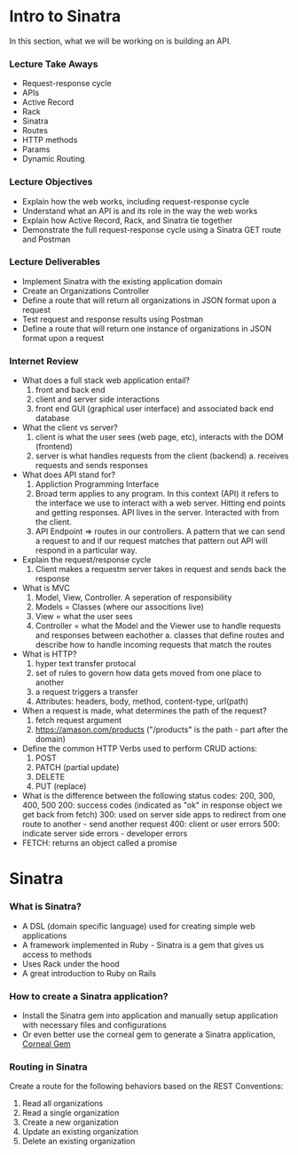 # Intro to Sinatra

In this section, what we will be working on is building an API. 

### Lecture Take Aways

- Request-response cycle
- APIs
- Active Record
- Rack
- Sinatra
- Routes
- HTTP methods
- Params
- Dynamic Routing

### Lecture Objectives

- Explain how the web works, including request-response cycle
- Understand what an API is and its role in the way the web works
- Explain how Active Record, Rack, and Sinatra tie together
- Demonstrate the full request-response cycle using a Sinatra GET route and Postman

### Lecture Deliverables

- Implement Sinatra with the existing application domain 
- Create an Organizations Controller
- Define a route that will return all organizations in JSON format upon a request
- Test request and response results using Postman
- Define a route that will return one instance of organizations in JSON format upon a request

### Internet Review

- What does a full stack web application entail? 
    1. front and back end 
    2. client and server side interactions 
    3. front end GUI (graphical user interface) and associated back end database 
- What the client vs server? 
    1. client is what the user sees (web page, etc), interacts with the DOM (frontend)
    2. server is what handles requests from the client (backend)
        a. receives requests and sends responses
- What does API stand for?
    1. Appliction Programming Interface
    2. Broad term applies to any program. In this context (API) it refers to the interface we use to interact with a web server. Hitting end points and getting responses. API lives in the server. Interacted with from the client.
    3. API Endpoint => routes in our controllers. A pattern that we can send a request to and if our request matches that pattern out API will respond in a particular way. 
- Explain the request/response cycle
    1. Client makes a requestm server takes in request and sends back the response
- What is MVC
    1. Model, View, Controller. A seperation of responsibility
    2. Models = Classes (where our associtions live)
    3. View = what the user sees 
    4. Controller = what the Model and the Viewer use to handle requests and responses between eachother
        a. classes that define routes and describe how to handle incoming requests that match the routes 
- What is HTTP? 
    1. hyper text transfer protocal 
    2. set of rules to govern how data gets moved from one place to another
    3. a request triggers a transfer
    4. Attributes: headers, body, method, content-type, url(path)
- When a request is made, what determines the path of the request? 
    1. fetch request argument
    2. https://amason.com/products ("/products" is the path - part after the domain)
- Define the common HTTP Verbs used to perform CRUD actions:
    1. POST
    2. PATCH (partial update)
    3. DELETE
    4. PUT (replace)
- What is the difference between the following status codes: 200, 300, 400, 500
    200: success codes (indicated as "ok" in response object we get back from fetch)
    300: used on server side apps to redirect from one route to another - send another request
    400: client or user errors 
    500: indicate server side errors - developer errors 
- FETCH: returns an object called a promise 
# Sinatra

### What is Sinatra? 

- A DSL (domain specific language) used for creating simple web applications
- A framework implemented in Ruby - Sinatra is a gem that gives us access to methods 
- Uses Rack under the hood
- A great introduction to Ruby on Rails

### How to create a Sinatra application?

- Install the Sinatra gem into application and manually setup application with necessary files and configurations  
- Or even better use the corneal gem to generate a Sinatra application, [Corneal Gem](https://github.com/thebrianemory/corneal)

### Routing in Sinatra

Create a route for the following behaviors based on the REST Conventions:
1. Read all organizations
2. Read a single organization
3. Create a new organization
4. Update an existing organization
5. Delete an existing organization 


